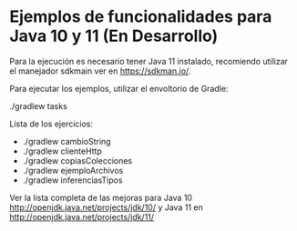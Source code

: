 # Ejemplos de funcionalidades para Java 10 y 11 (En Desarrollo)

Para la ejecución es necesario tener Java 11 instalado,
 recomiendo utilizar el manejador sdkmain ver en https://sdkman.io/.
 
 Para ejecutar los ejemplos, utilizar el envoltorio de Gradle:
 
 ./gradlew tasks
 
 Lista de los ejercicios:
 
 * ./gradlew cambioString
 * ./gradlew clienteHttp
 * ./gradlew copiasColecciones 
 * ./gradlew ejemploArchivos 
 * ./gradlew inferenciasTipos
 
 Ver la lista completa de las mejoras para Java 10 http://openjdk.java.net/projects/jdk/10/ y Java 11 en http://openjdk.java.net/projects/jdk/11/
